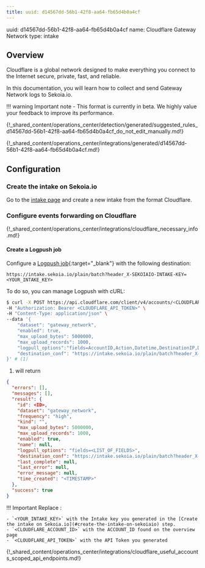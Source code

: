 ```yaml
---
title: uuid: d14567dd-56b1-42f8-aa64-fb65d4b0a4cf
---
```


uuid: d14567dd-56b1-42f8-aa64-fb65d4b0a4cf
name: Cloudflare Gateway Network
type: intake

## Overview

Cloudflare is a global network designed to make everything you connect to the Internet secure, private, fast, and reliable.

In this documentation, you will learn how to collect and send Gateway Network logs to Sekoia.io.

!!! warning
    Important note - This format is currently in beta. We highly value your feedback to improve its performance.

{!_shared_content/operations_center/detection/generated/suggested_rules_d14567dd-56b1-42f8-aa64-fb65d4b0a4cf_do_not_edit_manually.md!}

{!_shared_content/operations_center/integrations/generated/d14567dd-56b1-42f8-aa64-fb65d4b0a4cf.md!}

## Configuration

### Create the intake on Sekoia.io

Go to the [intake page](https://app.sekoia.io/operations/intakes) and create a new intake from the format Cloudflare.

### Configure events forwarding on Cloudflare

{!_shared_content/operations_center/integrations/cloudflare_necessary_info.md!}

#### Create a Logpush job

Configure a [Logpush job](https://developers.cloudflare.com/logs/reference/logpush-api-configuration/){:target="_blank"} with the following destination:

`https://intake.sekoia.io/plain/batch?header_X-SEKOIAIO-INTAKE-KEY=<YOUR_INTAKE_KEY>`


To do so, you can manage Logpush with cURL:

```bash
$ curl -X POST https://api.cloudflare.com/client/v4/accounts/<CLOUDFLARE_ACCOUNT_ID>/logpush/jobs \
-H "Authorization: Bearer <CLOUDFLARE_API_TOKEN>" \
-H "Content-Type: application/json" \
--data '{
    "dataset": "gateway_network",
    "enabled": true,
    "max_upload_bytes": 5000000,
    "max_upload_records": 1000,
    "logpull_options":"fields=AccountID,Action,Datetime,DestinationIP,DestinationPort,DeviceID,DeviceName,Email,OverrideIP,OverridePort,PolicyID,PolicyName,SNI,SessionID,SourceIP,SourceInternalIP,SourcePort,Transport,UserID&timestamps=rfc3339",
    "destination_conf": "https://intake.sekoia.io/plain/batch?header_X-SEKOIAIO-INTAKE-KEY=<YOUR_INTAKE_KEY>"
}' # (1)
```

1. will return
```json
{
  "errors": [],
  "messages": [],
  "result": {
    "id": <ID>,
    "dataset": "gateway_network",
    "frequency": "high",
    "kind": "",
    "max_upload_bytes": 5000000,
    "max_upload_records": 1000,
    "enabled": true,
    "name": null,
    "logpull_options": "fields=<LIST_OF_FIELDS>",
    "destination_conf": "https://intake.sekoia.io/plain/batch?header_X-SEKOIAIO-INTAKE-KEY=<YOUR_INTAKE_KEY>",
    "last_complete": null,
    "last_error": null,
    "error_message": null,
    "time_created": "<TIMESTAMP>"
  },
  "success": true
}
```

!!! Important
    Replace :

    - `<YOUR_INTAKE_KEY>` with the Intake key you generated in the [Create the intake on Sekoia.io](#create-the-intake-on-sekoiaio) step.
    - `<CLOUDFLARE_ACCOUNT_ID>` with the ACCOUNT_ID found on the overview page
    - `<CLOUDFLARE_API_TOKEN>` with the API Token you generated

{!_shared_content/operations_center/integrations/cloudflare_useful_accounts_scoped_api_endpoints.md!}

